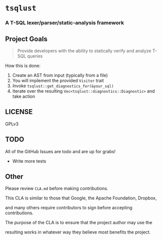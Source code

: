 # `tsqlust`

### A T-SQL lexer/parser/static-analysis framework

## Project Goals

> Provide developers with the ability to statically verify and analyze T-SQL queries

How this is done:

1. Create an AST from input (typically from a file)
2. You will implement the provided `Visitor` trait
3. Invoke `tsqlust::get_diagnostics_for(&your_sql)`
4. Iterate over the resulting `Vec<tsqlust::diagnostics::Diagnostic>` and take action

## LICENSE

GPLv3

## TODO

All of the GitHub Issues are todo and are up for grabs!

* Write more tests

## Other

Please review `CLA.md` before making contributions.

This CLA is similar to those that Google, the Apache Foundation, Dropbox,

and many others require contributors to sign before accepting contributions.

The purpose of the CLA is to ensure that the project author may use the

resulting works in whatever way they believe most benefits the project.